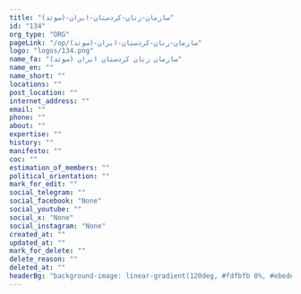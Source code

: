 ```yaml
---
title: "سازمان-زنان-کردستان-ایران-(سوئد)"
id: "134"
org_type: "ORG"
pageLink: "/op/سازمان-زنان-کردستان-ایران-(سوئد)"
logo: "logos/134.png"
name_fa: "سازمان زنان کردستان ایران (سوئد)"
name_en: ""
name_short: ""
locations: ""
post_location: ""
internet_address: ""
email: ""
phone: ""
about: ""
expertise: ""
history: ""
manifesto: ""
coc: ""
estimation_of_members: ""
political_orientation: ""
mark_for_edit: ""
social_telegram: ""
social_facebook: "None"
social_youtube: ""
social_x: "None"
social_instagram: "None"
created_at: ""
updated_at: ""
mark_for_delete: ""
delete_reason: ""
deleted_at: ""
headerBg: "background-image: linear-gradient(120deg, #fdfbfb 0%, #ebedee 100%);"
---
```

